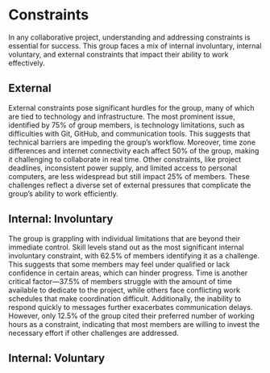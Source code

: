 <!-- this template is for inspiration, feel free to change it however you like! -->

# Constraints

In any collaborative project, understanding and addressing constraints is essential for success.
This group faces a mix of internal involuntary, internal voluntary, and external constraints
that impact their ability to work effectively.

## External

<!--
  constraints coming from the outside that your team has no control over:
  - project deadlines
  - number of unit tests required to pass a code review
  - technologies (sometimes a client will tell you what to use)
  - power or connectivity
  - ...
-->

External constraints pose significant hurdles for the group, many of which are tied to
technology and infrastructure. The most prominent issue, identified by 75% of group members,
is technology limitations, such as difficulties with Git, GitHub, and communication tools.
This suggests that technical barriers are impeding the group’s workflow.
Moreover, time zone differences and internet connectivity each affect 50%
of the group, making it challenging to collaborate in real time. Other constraints,
like project deadlines, inconsistent power supply, and limited access to personal computers,
are less widespread but still impact 25% of members. These challenges reflect a diverse
set of external pressures that complicate the group’s ability to work efficiently.

## Internal: Involuntary

<!--
  constraints that come from within your team, and you have no control over:
  - each of your individual skill levels
  - amount of time available to work on the project
-->

The group is grappling with individual limitations that are beyond their immediate control.
Skill levels stand out as the most significant internal involuntary constraint, with 62.5% of
members identifying it as a challenge. This suggests that some members may feel under qualified
or lack confidence in certain areas, which can hinder progress.
Time is another critical factor—37.5% of members struggle with the amount of time available to
dedicate to the project, while others face conflicting work schedules that make coordination difficult.
Additionally, the inability to respond quickly to messages further exacerbates communication delays.
However, only 12.5% of the group cited their preferred number of working hours as a constraint,
indicating that most members are willing to invest the necessary effort if other challenges are addressed.

## Internal: Voluntary

<!--
  constraints that your team decided on to help scope the project. they may include:
  - coding style & conventions
  - agree on a code review checklist for the project repository
  - the number of hours you want to spend working
  - only using the colors black and white
-->
